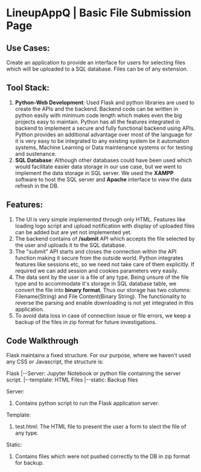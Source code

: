 # LineupAppQ | Basic File Submission Page


## Use Cases:
Create an application to provide an interface for users for selecting files which will be uploaded to a SQL database. Files can be of any extension.


## Tool Stack:
1. **Python-Web Development**: Used Flask and python libraries are used to create the APIs and the backend. Backend code can be written in python easily with minimum code length which makes even the big projects easy to maintain. Python has all the features integrated in backend to implement a secure and fully functional backend using APIs. Python provides an additional advantage over most of the language for it is very easy to be integrated to any existing system be it automation systems, Machine Learning or Data maintenance systems or for testing and sustenance.
2. **SQL Database**: Although other databases could have been used which would facilitate easier data storage in our use case, but we went to implement the data storage in SQL server. We used the **XAMPP** software to host the SQL server and **Apache** interface to view the data refresh in the DB.


## Features:
1. The UI is very simple implemented through only HTML. Features like loading logo script and upload notification with display of uploaded files can be added but are yet not implemented yet.
2. The backend contains of **/submit** API which accepts the file selected by the user and uploads it to the SQL database.
3. The "submit" API starts and closes the connection within the API function making it secure from the outside world. Python integrates features like sessions etc, so we need not take care of them explicitly. If required we can add session and cookies parameters very easily.
4. The data sent by the user is a file of any type. Being unsure of the file type and to accommodate it's storage in SQL database table, we convert the file into **binary format**. Thus our storage has two columns: Filename(String) and File Content(Binary String). The functionality to reverse the parsing and enable downloading is not yet integrated in this application.
5. To avoid data loss in case of connection issue or file errors, we keep a backup of the files in zip format for future investigations.


## Code Walkthrough
Flask maintains a fixed structure. For our purpose, where we haven't used any CSS or Javascript, the structure is:

Flask
|--Server: Jupyter Notebook or python file containing the server script.
|--template: HTML Files
|--static: Backup files

Server:
1. Contains python script to run the Flask application server.

Template:
1. test.html: The HTML file to present the user a form to slect the file of any type.

Static:
1. Contains files which were not pushed correctly to the DB in zip format for backup.
